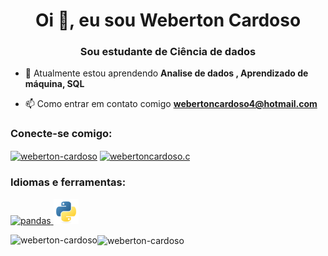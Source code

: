 <h1 align="center">Oi 👋, eu sou Weberton Cardoso</h1>
<h3 align="center">Sou estudante de Ciência de dados</h3>

- 🌱 Atualmente estou aprendendo **Analise de dados , Aprendizado de máquina, SQL**

- 📫 Como entrar em contato comigo **webertoncardoso4@hotmail.com**

<h3 align="left">Conecte-se comigo:</h3>
<p align="left">
<a href= "https://linkedin.com/in/weberton-cardoso" target="blank"><img align="center" src="https://raw.githubusercontent.com/rahuldkjain/github-profile-readme-generator /master/src/images/icons/Social/linked-in-alt.svg" alt="weberton-cardoso" height="30" width="40" /></a>
<a href="https://instagram.com/webertoncardoso.c" target="blank"><img align="center" src="https://raw.githubusercontent.com/rahuldkjain/github-profile-readme -generator/master/src/images/icons/Social/instagram.svg" alt="webertoncardoso.c" height="30" width="40" /></a>
</p>

<h3 align="left ">Idiomas e ferramentas:</h3>
<p align="left"> <a href="https://pandas.pydata.org/" target="_blank" rel="noreferrer"> <img src="https://raw.githubusercontent.com/ devicons/devicon/2ae2a900d2f041da66e950e4d48052658d850630/icons/pandas/pandas-original.svg" alt="pandas" width="40" height="40"/> </a> <a href="https://www.python. org" target="_blank" rel="noreferrer"> <img src="https://raw.githubusercontent.com/devicons/devicon/master/icons/python/python-original.svg" alt="python" largura ="40" height="40"/> </a> </p>

<p><img align="left" src="https://github-readme-stats.vercel.app/api/top-langs?username=weberton-cardoso&show_icons=true&locale=en&layout=compact" alt="weberton-cardoso" /></p>

<p> <img align="center" src="https://github-readme-stats.vercel.app/api?username=weberton-cardoso&show_icons=true&locale=en" alt="weberton-cardoso" /> </p>

